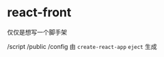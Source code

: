 <!--
 * @Description: 
 * @Author: Xue Shiming
 * @Date: 2019-10-08 09:59:35
 * @GitLab: http://192.168.120.68/he_xia/gascard-front
 * @LastEditors: Xue Shiming
 * @LastEditTime: 2019-10-09 17:17:32
 -->

# react-front
仅仅是想写一个脚手架

/script /public /config 由 `create-react-app` `eject` 生成